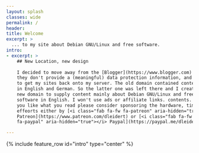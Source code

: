 ```yaml
---
layout: splash
classes: wide
permalink: /
header:
title: Welcome
excerpt: >
  ... to my site about Debian GNU/Linux and free software.
intro: 
- excerpt: >
    ## New Location, new design
    
    I decided to move away from the [Blogger](https://www.blogger.com) because
    they don't provide a (meaningful) data protection information, and decided
    to get my sites back onto my server. The old domain contained content both
    in English and German. So the latter one was left there and I created this
    new domain to supply content mainly about Debian GNU/Linux and free
    software in English. I won't use ads or affiliate links. contents. So if
    you like what you read please consider sponsoring the hardware, time and
    effeorts either by [<i class="fab fa-fw fa-patreon" aria-hidden="true"></i>
    Patreon](https://www.patreon.com/dleidert) or [<i class="fab fa-fw
    fa-paypal" aria-hidden="true"></i> Paypal](https://paypal.me/dleidert).

---
```


{% include feature_row id="intro" type="center" %}

<!-- vim: set tw=79 ts=2 sw=2 ai si et: -->
